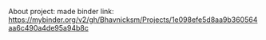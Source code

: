 About project: made binder link: https://mybinder.org/v2/gh/Bhavnicksm/Projects/1e098efe5d8aa9b360564aa6c490a4de95a94b8c
